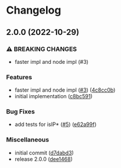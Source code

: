 # Changelog

## 2.0.0 (2022-10-29)


### ⚠ BREAKING CHANGES

* faster impl and node impl (#3)

### Features

* faster impl and node impl ([#3](https://github.com/ChainSafe/is-ip/issues/3)) ([4c8cc0b](https://github.com/ChainSafe/is-ip/commit/4c8cc0b950b41ce4db778b6277d988ccb389dd22))
* initial implementation ([c8bc591](https://github.com/ChainSafe/is-ip/commit/c8bc59104fcc6c863edd0a842c4d87bd5b994fc3))


### Bug Fixes

* add tests for isIP* ([#5](https://github.com/ChainSafe/is-ip/issues/5)) ([e62a99f](https://github.com/ChainSafe/is-ip/commit/e62a99fd9f96f703dbb8604ccdc3a615dac19ee4))


### Miscellaneous

* initial commit ([d7dabd3](https://github.com/ChainSafe/is-ip/commit/d7dabd369138e1de316bbe1955bec9d5deb9f682))
* release 2.0.0 ([dee1468](https://github.com/ChainSafe/is-ip/commit/dee1468fe65de403c2970699b4cf4d8ff68957cd))
